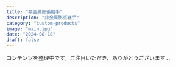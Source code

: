 ```yaml
---
title: "非金属膨張継手"
description: "非金属膨張継手"
category: "custom-products"
image: "main.jpg"
date: "2024-08-18"
draft: false
---
```


コンテンツを整理中です。ご注目いただき、ありがとうございます...